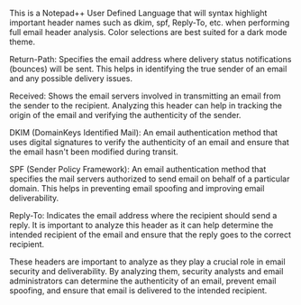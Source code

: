 This is a Notepad++ User Defined Language that will syntax highlight important header names such as dkim, spf, Reply-To, etc. when performing full email header analysis. Color selections are best suited for a dark mode theme.

Return-Path: Specifies the email address where delivery status notifications (bounces) will be sent. This helps in identifying the true sender of an email and any possible delivery issues.

Received: Shows the email servers involved in transmitting an email from the sender to the recipient. Analyzing this header can help in tracking the origin of the email and verifying the authenticity of the sender.

DKIM (DomainKeys Identified Mail): An email authentication method that uses digital signatures to verify the authenticity of an email and ensure that the email hasn't been modified during transit.

SPF (Sender Policy Framework): An email authentication method that specifies the mail servers authorized to send email on behalf of a particular domain. This helps in preventing email spoofing and improving email deliverability.

Reply-To: Indicates the email address where the recipient should send a reply. It is important to analyze this header as it can help determine the intended recipient of the email and ensure that the reply goes to the correct recipient.

These headers are important to analyze as they play a crucial role in email security and deliverability. By analyzing them, security analysts and email administrators can determine the authenticity of an email, prevent email spoofing, and ensure that email is delivered to the intended recipient.
